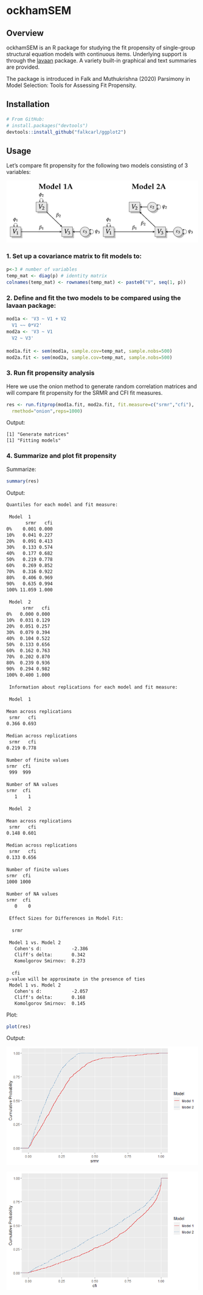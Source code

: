 
<!-- README.md is generated from README.Rmd. Please edit that file -->

# ockhamSEM

## Overview

ockhamSEM is an R package for studying the fit propensity of
single-group structural equation models with continuous items.
Underlying support is through the [lavaan](https://lavaan.ugent.be/)
package. A variety built-in graphical and text summaries are provided.

The package is introduced in Falk and Muthukrishna (2020) Parsimony in
Model Selection: Tools for Assessing Fit Propensity.

## Installation

``` r
# From GitHub:
# install.packages("devtools")
devtools::install_github("falkcarl/ggplot2")
```

## Usage

Let’s compare fit propensity for the following two models consisting of
3 variables:

![Model figure](man/figures/README-3varexample.png)

### 1\. Set up a covariance matrix to fit models to:

``` r
p<-3 # number of variables
temp_mat <- diag(p) # identity matrix
colnames(temp_mat) <- rownames(temp_mat) <- paste0("V", seq(1, p))
```

### 2\. Define and fit the two models to be compared using the lavaan package:

``` r
mod1a <- 'V3 ~ V1 + V2
  V1 ~~ 0*V2'
mod2a <- 'V3 ~ V1
  V2 ~ V3'

mod1a.fit <- sem(mod1a, sample.cov=temp_mat, sample.nobs=500)
mod2a.fit <- sem(mod2a, sample.cov=temp_mat, sample.nobs=500)
```

### 3\. Run fit propensity analysis

Here we use the onion method to generate random correlation matrices and
will compare fit propensity for the SRMR and CFI fit measures.

``` r
res <- run.fitprop(mod1a.fit, mod2a.fit, fit.measure=c("srmr","cfi"),
  rmethod="onion",reps=1000)
```

Output:

    [1] "Generate matrices"
    [1] "Fitting models"

### 4\. Summarize and plot fit propensity

Summarize:

``` r
summary(res)
```

Output:

    Quantiles for each model and fit measure:
    
     Model  1 
           srmr   cfi
    0%    0.001 0.000
    10%   0.041 0.227
    20%   0.091 0.413
    30%   0.133 0.574
    40%   0.177 0.682
    50%   0.219 0.778
    60%   0.269 0.852
    70%   0.316 0.922
    80%   0.406 0.969
    90%   0.635 0.994
    100% 11.059 1.000
    
     Model  2 
          srmr   cfi
    0%   0.000 0.000
    10%  0.031 0.129
    20%  0.051 0.257
    30%  0.079 0.394
    40%  0.104 0.522
    50%  0.133 0.656
    60%  0.162 0.763
    70%  0.202 0.870
    80%  0.239 0.936
    90%  0.294 0.982
    100% 0.400 1.000
    
     Information about replications for each model and fit measure:
    
     Model  1 
    
    Mean across replications
     srmr   cfi 
    0.366 0.693 
    
    Median across replications
     srmr   cfi 
    0.219 0.778 
    
    Number of finite values
    srmr  cfi 
     999  999 
    
    Number of NA values
    srmr  cfi 
       1    1 
    
     Model  2 
    
    Mean across replications
     srmr   cfi 
    0.148 0.601 
    
    Median across replications
     srmr   cfi 
    0.133 0.656 
    
    Number of finite values
    srmr  cfi 
    1000 1000 
    
    Number of NA values
    srmr  cfi 
       0    0 
    
     Effect Sizes for Differences in Model Fit:
    
      srmr 
    
     Model 1 vs. Model 2 
       Cohen's d:           -2.386 
       Cliff's delta:       0.342 
       Komolgorov Smirnov:  0.273 
    
      cfi 
    p-value will be approximate in the presence of ties
     Model 1 vs. Model 2 
       Cohen's d:           -2.057 
       Cliff's delta:       0.168 
       Komolgorov Smirnov:  0.145 

Plot:

``` r
plot(res)
```

Output:

![Plot 1](man/figures/README-3varplot1.png)

![Plot 2](man/figures/README-3varplot2.png)
